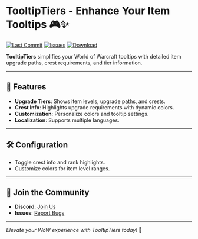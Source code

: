 # TooltipTiers - Enhance Your Item Tooltips 🎮✨

[![Last Commit](https://img.shields.io/github/last-commit/Kkthnx-Wow/TooltipTiers/main)](https://github.com/Kkthnx-Wow/TooltipTiers/commits/main)
[![Issues](https://img.shields.io/github/issues/Kkthnx-Wow/TooltipTiers)](https://github.com/Kkthnx-Wow/TooltipTiers/issues)
[![Download](https://img.shields.io/badge/CurseForge-Download-orange)](https://www.curseforge.com/wow/addons/tooltiptiers)

**TooltipTiers** simplifies your World of Warcraft tooltips with detailed item upgrade paths, crest requirements, and tier information.

---

## 🌟 Features
- **Upgrade Tiers**: Shows item levels, upgrade paths, and crests.
- **Crest Info**: Highlights upgrade requirements with dynamic colors.
- **Customization**: Personalize colors and tooltip settings.
- **Localization**: Supports multiple languages.

---

## 🛠️ Configuration
- Toggle crest info and rank highlights.
- Customize colors for item level ranges.

---

## 🚀 Join the Community
- **Discord**: [Join Us](https://discord.gg/Rc9wcK9cAB)
- **Issues**: [Report Bugs](https://github.com/Kkthnx-Wow/TooltipTiers/issues)

---

*Elevate your WoW experience with TooltipTiers today!* 🎉

